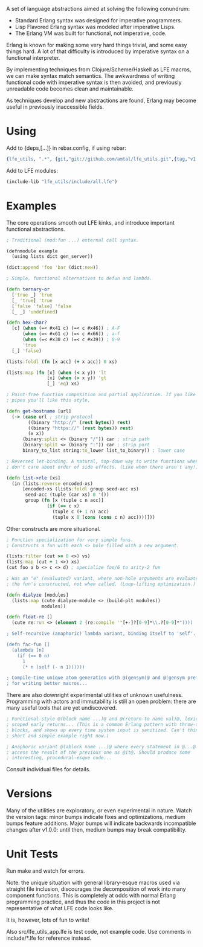 A set of language abstractions aimed at solving the following conundrum:

- Standard Erlang syntax was designed for imperative programmers.
- Lisp Flavored Erlang syntax was modeled after imperative Lisps.
- The Erlang VM was built for functional, not imperative, code.

Erlang is known for making some very hard things trivial, and some easy things hard. A lot of that difficulty is introduced by imperative syntax on a functional interpreter.

By implementing techniques from Clojure/Scheme/Haskell as LFE macros, we can make syntax match semantics. The awkwardness of writing functional code with imperative syntax is then avoided, and previously unreadable code becomes clean and maintainable.

As techniques develop and new abstractions are found, Erlang may become useful in previously inaccessible fields.

Using
=====

Add to {deps,[...]} in rebar.config, if using rebar:

```erlang
{lfe_utils, ".*", {git,"git://github.com/amtal/lfe_utils.git",{tag,"v1.2.3"}}}
```

Add to LFE modules:

```clojure 
(include-lib "lfe_utils/include/all.lfe") 
```

Examples
========

The core operations smooth out LFE kinks, and introduce important functional abstractions.

```clojure
; Traditional (mod:fun ...) external call syntax.

(defnmodule example
  (using lists dict gen_server))

(dict:append 'foo 'bar (dict:new))

; Simple, functional alternatives to defun and lambda.

(defn ternary-or
  ['true _] 'true
  [_ 'true] 'true
  ['false 'false] 'false
  [_ _] 'undefined)

(defn hex-char?
  [c] (when (=< #x41 c) (=< c #x46)) ; A-F
      (when (=< #x61 c) (=< c #x66)) ; a-f
      (when (=< #x30 c) (=< c #x39)) ; 0-9
      'true
  [_] 'false)

(lists:foldl (fn [x acc] (+ x acc)) 0 xs)

(lists:map (fn [x] (when (< x y)) 'lt
               [x] (when (> x y)) 'gt
               [_] 'eq) xs)

; Point-free function composition and partial application. If you like Unix
; pipes you'll like this style.

(defn get-hostname [url]
  (-> (case url ; strip protocol
        ((binary "http://" (rest bytes)) rest)
        ((binary "https://" (rest bytes)) rest)
        (x x))
      (binary:split <> (binary "/")) car ; strip path
      (binary:split <> (binary ":")) car ; strip port
      binary_to_list string:to_lower list_to_binary)) ; lower case

; Reversed let-binding. A natural, top-down way to write functions when you
; don't care about order of side effects. (Like when there aren't any!)

(defn list->rle [xs] 
  (in (lists:reverse encoded-xs)
      [encoded-xs (lists:foldl group seed-acc xs)
       seed-acc (tuple (car xs) 0 '())
       group (fn [x (tuple c n acc)] 
               (if (== c x) 
                 (tuple c (+ 1 n) acc)
                 (tuple x 0 (cons (cons c n) acc))))]))
```

Other constructs are more situational.


```clojure
; Function specialization for very simple funs. 
; Constructs a fun with each <> hole filled with a new argument.

(lists:filter (cut >= 0 <>) vs)
(lists:map (cut + 1 <>) xs)
(cut foo a b <> c <> d) ; specialize foo/6 to arity-2 fun

; Has an "e" (evaluated) variant, where non-hole arguments are evaluated when
; the fun's constructed, not when called. (Loop-lifting optimization.)

(defn dialyze [modules] 
  (lists:map (cute dialyze-module <> (build-plt modules))
             modules))

(defn float-re [] 
  (cute re:run <> (element 2 (re:compile '"[+-]?[0-9]*\\.?[0-9]*"))))

; Self-recursive (anaphoric) lambda variant, binding itself to 'self'.

(defn fac-fun [] 
  (alambda [n] 
    (if (== 0 n) 
      1 
      (* n (self (- n 1))))))

; Compile-time unique atom generation with @(gensym)@ and @(gensym prefix)@,
; for writing better macros...
```

There are also downright experimental utilities of unknown usefulness. Programming with actors and immutability is still an open problem: there are many useful tools that are yet undiscovered.

```clojure
; Functional-style @(block name ...)@ and @(return-to name val)@, lexically
; scoped early returns... (This is a common Erlang pattern with throw-try-catch
; blocks, and shows up every time system input is sanitized. Can't think of a
; short and simple example right now.)

; Anaphoric variant @(ablock name ...)@ where every statement in @...@ can
; access the result of the previous one as @it@. Should produce some
; interesting, procedural-esque code...

```

Consult individual files for details.

Versions
========

Many of the utilities are exploratory, or even experimental in nature. Watch the version tags: minor bumps indicate fixes and optimizations, medium bumps feature additions. Major bumps will indicate backwards incompatible changes after v1.0.0: until then, medium bumps may break compatibility.


Unit Tests
==========

Run make and watch for errors.



Note: the unique situation with general library-esque macros used via straight file inclusion, discourages the decomposition of work into many component functions. This is completely at odds with normal Erlang programming practice, and thus the code in this project is not representative of what LFE code looks like.

It is, however, lots of fun to write!

Also src/lfe_utils_app.lfe is test code, not example code. Use comments in include/*.lfe for reference instead.
